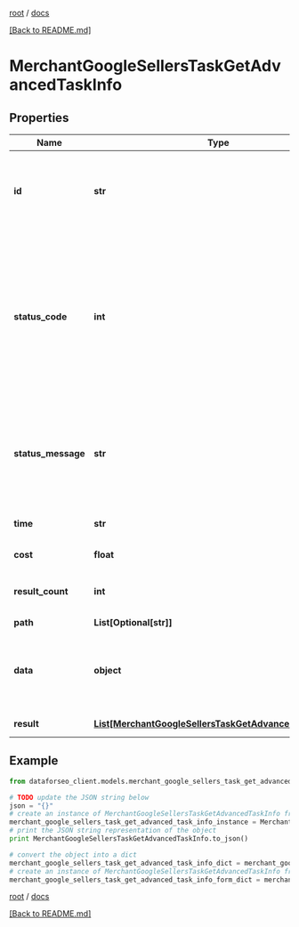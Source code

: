 [root](./../ "root") / [docs](./ "docs")

[[Back to README.md]](./../README.md "[Back to README.md]")

# MerchantGoogleSellersTaskGetAdvancedTaskInfo

## Properties

Name | Type | Description | Notes
------------ | ------------- | ------------- | -------------
**id** | **str** | task identifier unique task identifier in our system in the UUID format | [optional]
**status_code** | **int** | status code of the task generated by DataForSEO, can be within the following range: 10000-60000 you can find the full list of the response codes here | [optional]
**status_message** | **str** | informational message of the task you can find the full list of general informational messages here | [optional]
**time** | **str** | execution time, seconds | [optional]
**cost** | **float** | total tasks cost, USD | [optional]
**result_count** | **int** | number of elements in the result array | [optional]
**path** | **List[Optional[str]]** | URL path | [optional]
**data** | **object** | contains the same parameters that you specified in the POST request | [optional]
**result** | [**List[MerchantGoogleSellersTaskGetAdvancedResultInfo]**](MerchantGoogleSellersTaskGetAdvancedResultInfo.md) | array of results | [optional]

## Example

```python
from dataforseo_client.models.merchant_google_sellers_task_get_advanced_task_info import MerchantGoogleSellersTaskGetAdvancedTaskInfo

# TODO update the JSON string below
json = "{}"
# create an instance of MerchantGoogleSellersTaskGetAdvancedTaskInfo from a JSON string
merchant_google_sellers_task_get_advanced_task_info_instance = MerchantGoogleSellersTaskGetAdvancedTaskInfo.from_json(json)
# print the JSON string representation of the object
print MerchantGoogleSellersTaskGetAdvancedTaskInfo.to_json()

# convert the object into a dict
merchant_google_sellers_task_get_advanced_task_info_dict = merchant_google_sellers_task_get_advanced_task_info_instance.to_dict()
# create an instance of MerchantGoogleSellersTaskGetAdvancedTaskInfo from a dict
merchant_google_sellers_task_get_advanced_task_info_form_dict = merchant_google_sellers_task_get_advanced_task_info.from_dict(merchant_google_sellers_task_get_advanced_task_info_dict)
```

  

[root](./../ "root") / [docs](./ "docs")

[[Back to README.md]](./../README.md "[Back to README.md]")